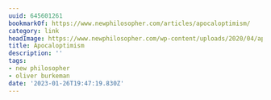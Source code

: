 ```yaml
---
uuid: 645601261
bookmarkOf: https://www.newphilosopher.com/articles/apocaloptimism/
category: link
headImage: https://www.newphilosopher.com/wp-content/uploads/2020/04/apocoloptimism.png
title: Apocaloptimism
description: ''
tags:
- new philosopher
- oliver burkeman
date: '2023-01-26T19:47:19.830Z'
---
```



